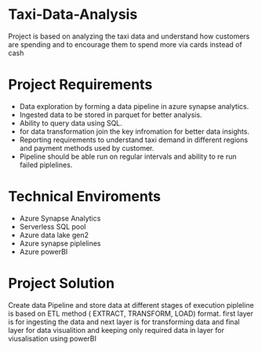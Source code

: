 # Taxi-Data-Analysis
Project is based on analyzing the taxi data and understand how customers are spending and to encourage them to spend more via cards instead of cash

# Project Requirements
- Data exploration by forming a data pipeline in azure synapse analytics.
- Ingested data to be stored in parquet for better analysis.
- Ability to query data using SQL.
- for data transformation join the key infromation for better data insights.
- Reporting requirements to understand taxi demand in different regions and payment methods used by customer.
- Pipeline should be able run on regular intervals and ability to re run failed piplelines.

# Technical Enviroments
- Azure Synapse Analytics
- Serverless SQL pool
- Azure data lake gen2
- Azure synapse piplelines
- Azure powerBI

# Project Solution
Create data Pipeline and store data at different stages of execution pipleline is based on ETL method ( EXTRACT, TRANSFORM, LOAD) format. 
first layer is for ingesting the data and next layer is for transforming data and final layer for data visualition and keeping only required data
in layer for viusalisation using powerBI



